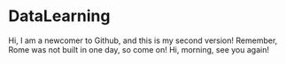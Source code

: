 # DataLearning
Hi, I am a newcomer to Github, and this is my second version!
Remember, Rome was not built in one day, so come on!
Hi, morning, see you again!
